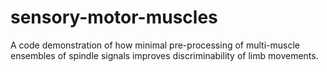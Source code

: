 # sensory-motor-muscles
A code demonstration of how minimal pre-processing of multi-muscle ensembles of spindle signals improves discriminability of limb movements.
